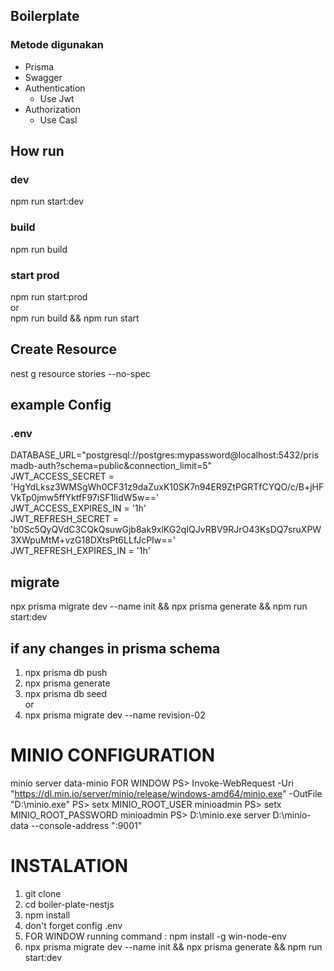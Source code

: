 ## Boilerplate
### Metode digunakan
- Prisma
- Swagger
- Authentication
  - Use Jwt
- Authorization
  - Use Casl


## How run  
### dev
npm run start:dev  

### build
npm run build  
### start prod
npm run start:prod  
or  
npm run build && npm run start  



## Create Resource
nest g resource stories --no-spec  

## example Config
### .env 
DATABASE_URL="postgresql://postgres:mypassword@localhost:5432/prismadb-auth?schema=public&connection_limit=5"  
JWT_ACCESS_SECRET = 'HgYdLksz3WMSgWh0CF31z9daZuxK10SK7n94ER9ZtPGRTfCYQO/c/B+jHFVkTp0jmw5ffYktfF97iSF1IidW5w=='  
JWT_ACCESS_EXPIRES_IN = '1h'  
JWT_REFRESH_SECRET = 'b0Sc5QyQVdC3CQkQsuwGjb8ak9xlKG2qIQJvRBV9RJrO43KsDQ7sruXPW3XWpuMtM+vzG18DXtsPt6LLfJcPIw=='  
JWT_REFRESH_EXPIRES_IN = '1h'  
## migrate
npx prisma migrate dev --name init && npx prisma generate && npm run start:dev

## if any changes in prisma schema
1. npx prisma db push
2. npx prisma generate
3. npx prisma db seed  
or
4. npx prisma migrate dev --name revision-02



# MINIO CONFIGURATION
minio server data-minio
FOR WINDOW
PS> Invoke-WebRequest -Uri "https://dl.min.io/server/minio/release/windows-amd64/minio.exe" -OutFile "D:\minio.exe"
PS> setx MINIO_ROOT_USER minioadmin
PS> setx MINIO_ROOT_PASSWORD minioadmin
PS> D:\minio.exe server D:\minio-data --console-address ":9001"


# INSTALATION
1. git clone
2. cd boiler-plate-nestjs
3. npm install
4. don't forget config .env
5. FOR WINDOW running command : npm install -g win-node-env 
6. npx prisma migrate dev --name init && npx prisma generate && npm run start:dev





